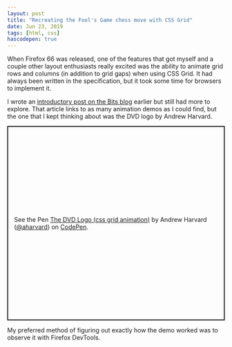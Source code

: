```yaml
---
layout: post
title: "Recreating the Fool's Game chess move with CSS Grid"
date: Jun 23, 2019
tags: [html, css]
hascodepen: true
---
```

When Firefox 66 was released, one of the features that got myself and a couple other layout enthusiasts really excited was the ability to animate grid rows and columns (in addition to grid gaps) when using CSS Grid. It had always been written in the specification, but it took some time for browsers to implement it.

I wrote an [introductory post on the Bits blog](https://blog.bitsrc.io/animating-css-grid-rows-and-columns-4b3b0997d06a) earlier but still had more to explore. That article links to as many animation demos as I could find, but the one that I kept thinking about was the DVD logo by Andrew Harvard.

<p class="codepen" data-height="450" data-theme-id="9162" data-default-tab="result" data-user="aharvard" data-slug-hash="roPvmG" style="height: 450px; box-sizing: border-box; display: flex; align-items: center; justify-content: center; border: 2px solid; margin: 1em 0; padding: 1em;" data-pen-title="The DVD Logo (css grid animation)">
  <span>See the Pen <a href="https://codepen.io/aharvard/pen/roPvmG/">
  The DVD Logo (css grid animation)</a> by Andrew Harvard (<a href="https://codepen.io/aharvard">@aharvard</a>)
  on <a href="https://codepen.io">CodePen</a>.</span>
</p>

My preferred method of figuring out exactly how the demo worked was to observe it with Firefox DevTools. 